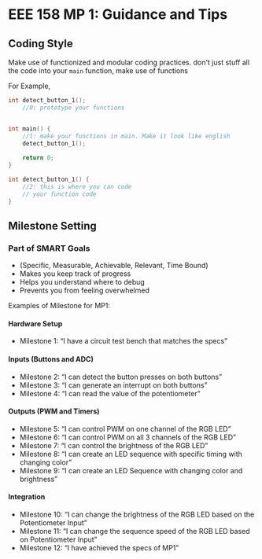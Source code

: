 # EEE 158 MP 1: Guidance and Tips

## Coding Style

Make use of functionized and modular coding practices. don't just stuff all the code into your `main` function, make use of functions

For Example,

```c
int detect_button_1();
    //0: prototype your functions


int main() {
    //1: make your functions in main. Make it look like english
    detect_button_1();
    
    return 0;
}

int detect_button_1() {
    //2: this is where you can code
    // your function code
}
```

## Milestone Setting

### Part of SMART Goals

- (Specific, Measurable, Achievable, Relevant, Time Bound)
- Makes you keep track of progress
- Helps you understand where to debug
- Prevents you from feeling overwhelmed

Examples of Milestone for MP1:

#### Hardware Setup

- Milestone 1: “I have a circuit test bench that matches the specs”

#### Inputs (Buttons and ADC)

- Milestone 2: “I can detect the button presses on both buttons”
- Milestone 3:  “I can generate an interrupt on both buttons”
- Milestone 4: “I can read the value of the potentiometer”

#### Outputs (PWM and Timers)

- Milestone 5: “I can control PWM on one channel of the RGB LED”
- Milestone 6: “I can control PWM on all 3 channels of the RGB LED”
- Milestone 7: “I can control the brightness of the RGB LED”
- Milestone 8: “I can create an LED sequence with specific timing with changing color”
- Milestone 9: “I can create an LED Sequence with changing color and brightness” 

#### Integration

- Milestone 10: “I can change the brightness of the RGB LED based on the Potentiometer Input”
- Milestone 11: “I can change the sequence speed of the RGB LED based on Potentiometer Input”
- Milestone 12: “I have achieved the specs of MP1”
